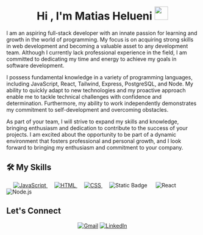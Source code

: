 <h1 align="center">Hi , I'm Matias Helueni <img src="https://media.giphy.com/media/hvRJCLFzcasrR4ia7z/giphy.gif" width="35"></h1>

I am an aspiring full-stack developer with an innate passion for learning and growth in the world of programming. My focus is on acquiring strong skills in web development and becoming a valuable asset to any development team. Although I currently lack professional experience in the field, I am committed to dedicating my time and energy to achieve my goals in software development.

I possess fundamental knowledge in a variety of programming languages, including JavaScript, React, Tailwind, Express, PostgreSQL, and Node. My ability to quickly adapt to new technologies and my proactive approach enable me to tackle technical challenges with confidence and determination. Furthermore, my ability to work independently demonstrates my commitment to self-development and overcoming obstacles.

As part of your team, I will strive to expand my skills and knowledge, bringing enthusiasm and dedication to contribute to the success of your projects. I am excited about the opportunity to be part of a dynamic environment that fosters professional and personal growth, and I look forward to bringing my enthusiasm and commitment to your company.

## 🛠️ My Skills

<p align="left"> 
  &emsp;
  <a href="https://developer.mozilla.org/en-US/docs/Web/JavaScript" target="_blank"> 
     <img alt="JavaScript" src="https://img.shields.io/badge/JavaScript%20-%23F7DF1E.svg?logo=javascript&logoColor=black">
   </a>
  &emsp; 
  <a href="https://www.w3.org/html/" target="_blank"> 
   <img alt="HTML" src="https://img.shields.io/badge/HTML5%20-%23E34F26.svg?logo=html5&logoColor=white">
  </a>   
  &emsp;
  <a href="https://www.w3schools.com/css/" target="_blank">
    <img alt="CSS" src="https://img.shields.io/badge/CSS%20-%231572B6.svg?logo=css3&logoColor=white">
  </a> 
   &emsp;
    <img alt="Static Badge" src="https://img.shields.io/badge/Tailwind%20CSS-8A2BE2">
		&emsp;
    <img alt="React" src="https://img.shields.io/badge/React-2N7BA5"/>
		&emsp;
    <img alt="Node.js" src="https://img.shields.io/badge/Node.Js-35f5e4"/>
</p>

## Let's Connect
<p align="center">
	<a href="mailto:mhelueni@gmail.com" ><img src="https://img.icons8.com/bubbles/50/000000/gmail.png" alt="Gmail"/></a>
	<a href="https://www.linkedin.com/in/matias-helueni-255023197/"><img src="https://img.icons8.com/bubbles/50/000000/linkedin.png" alt="LinkedIn"/></a>
	
</p>
<!--
**MatiasHelueni/MatiasHelueni** is a ✨ _special_ ✨ repository because its `README.md` (this file) appears on your GitHub profile.

Here are some ideas to get you started:

- 🔭 I’m currently working on ...
- 🌱 I’m currently learning ...
- 👯 I’m looking to collaborate on ...
- 🤔 I’m looking for help with ...
- 💬 Ask me about ...
- 📫 How to reach me: ...
- 😄 Pronouns: ...
- ⚡ Fun fact: ...
-->

